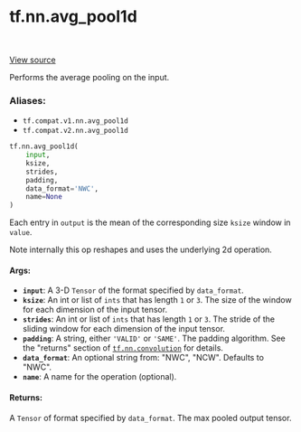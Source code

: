 <div itemscope itemtype="http://developers.google.com/ReferenceObject">
<meta itemprop="name" content="tf.nn.avg_pool1d" />
<meta itemprop="path" content="Stable" />
</div>

# tf.nn.avg_pool1d

<!-- Insert buttons -->

<table class="tfo-notebook-buttons tfo-api" align="left">
</table>

<a target="_blank" href="/code/stable/tensorflow/python/ops/nn_ops.py">View source</a>



<!-- Start diff -->
Performs the average pooling on the input.

### Aliases:

* `tf.compat.v1.nn.avg_pool1d`
* `tf.compat.v2.nn.avg_pool1d`


``` python
tf.nn.avg_pool1d(
    input,
    ksize,
    strides,
    padding,
    data_format='NWC',
    name=None
)
```



<!-- Placeholder for "Used in" -->

Each entry in `output` is the mean of the corresponding size `ksize`
window in `value`.

Note internally this op reshapes and uses the underlying 2d operation.

#### Args:


* <b>`input`</b>: A 3-D `Tensor` of the format specified by `data_format`.
* <b>`ksize`</b>: An int or list of `ints` that has length `1` or `3`. The size of the
  window for each dimension of the input tensor.
* <b>`strides`</b>: An int or list of `ints` that has length `1` or `3`. The stride of
  the sliding window for each dimension of the input tensor.
* <b>`padding`</b>: A string, either `'VALID'` or `'SAME'`. The padding algorithm. See
  the "returns" section of <a href="../../tf/nn/convolution.md"><code>tf.nn.convolution</code></a> for details.
* <b>`data_format`</b>: An optional string from: "NWC", "NCW". Defaults to "NWC".
* <b>`name`</b>: A name for the operation (optional).


#### Returns:

A `Tensor` of format specified by `data_format`.
The max pooled output tensor.

